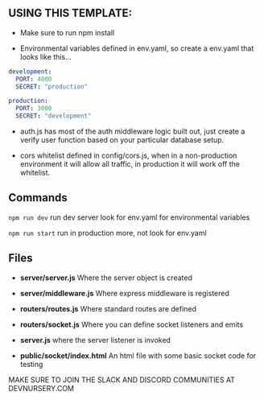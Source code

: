 ## USING THIS TEMPLATE:

- Make sure to run npm install

- Environmental variables defined in env.yaml, so create a env.yaml that looks like this...

```yaml
development:
  PORT: 4000
  SECRET: "production"

production:
  PORT: 3000
  SECRET: "development"
```

- auth.js has most of the auth middleware logic built out, just create a verify user function based on your particular database setup.

- cors whitelist defined in config/cors.js, when in a non-production environment it will allow all traffic, in production it will work off the whitelist.

## Commands

`npm run dev` run dev server look for env.yaml for environmental variables

`npm run start` run in production more, not look for env.yaml

## Files

- **server/server.js** Where the server object is created

- **server/middleware.js** Where express middleware is registered

- **routers/routes.js** Where standard routes are defined

- **routers/socket.js** Where you can define socket listeners and emits

- **server.js** where the server listener is invoked

- **public/socket/index.html** An html file with some basic socket code for testing

MAKE SURE TO JOIN THE SLACK AND DISCORD COMMUNITIES AT DEVNURSERY.COM
